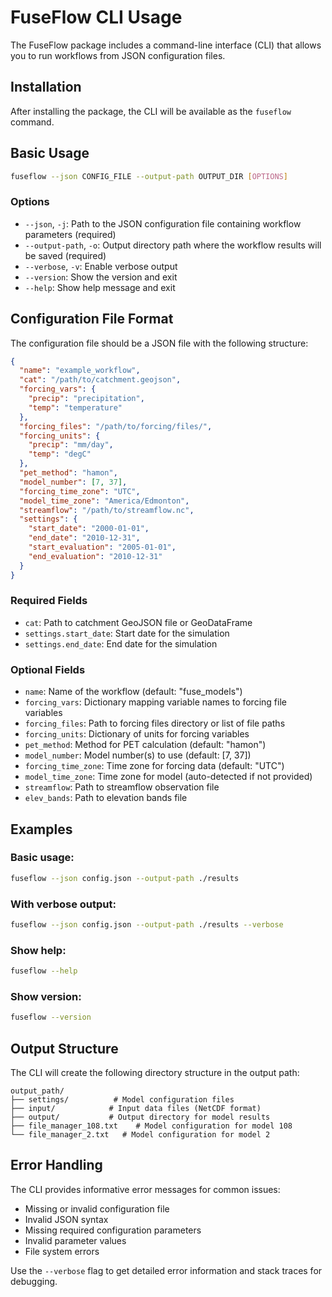 # FuseFlow CLI Usage

The FuseFlow package includes a command-line interface (CLI) that allows you to run workflows from JSON configuration files.

## Installation

After installing the package, the CLI will be available as the `fuseflow` command.

## Basic Usage

```bash
fuseflow --json CONFIG_FILE --output-path OUTPUT_DIR [OPTIONS]
```

### Options

- `--json`, `-j`: Path to the JSON configuration file containing workflow parameters (required)
- `--output-path`, `-o`: Output directory path where the workflow results will be saved (required)
- `--verbose`, `-v`: Enable verbose output
- `--version`: Show the version and exit
- `--help`: Show help message and exit

## Configuration File Format

The configuration file should be a JSON file with the following structure:

```json
{
  "name": "example_workflow",
  "cat": "/path/to/catchment.geojson",
  "forcing_vars": {
    "precip": "precipitation",
    "temp": "temperature"
  },
  "forcing_files": "/path/to/forcing/files/",
  "forcing_units": {
    "precip": "mm/day",
    "temp": "degC"
  },
  "pet_method": "hamon",
  "model_number": [7, 37],
  "forcing_time_zone": "UTC",
  "model_time_zone": "America/Edmonton",
  "streamflow": "/path/to/streamflow.nc",
  "settings": {
    "start_date": "2000-01-01",
    "end_date": "2010-12-31",
    "start_evaluation": "2005-01-01",
    "end_evaluation": "2010-12-31"
  }
}
```

### Required Fields

- `cat`: Path to catchment GeoJSON file or GeoDataFrame
- `settings.start_date`: Start date for the simulation
- `settings.end_date`: End date for the simulation

### Optional Fields

- `name`: Name of the workflow (default: "fuse_models")
- `forcing_vars`: Dictionary mapping variable names to forcing file variables
- `forcing_files`: Path to forcing files directory or list of file paths
- `forcing_units`: Dictionary of units for forcing variables
- `pet_method`: Method for PET calculation (default: "hamon")
- `model_number`: Model number(s) to use (default: [7, 37])
- `forcing_time_zone`: Time zone for forcing data (default: "UTC")
- `model_time_zone`: Time zone for model (auto-detected if not provided)
- `streamflow`: Path to streamflow observation file
- `elev_bands`: Path to elevation bands file

## Examples

### Basic usage:
```bash
fuseflow --json config.json --output-path ./results
```

### With verbose output:
```bash
fuseflow --json config.json --output-path ./results --verbose
```

### Show help:
```bash
fuseflow --help
```

### Show version:
```bash
fuseflow --version
```

## Output Structure

The CLI will create the following directory structure in the output path:

```
output_path/
├── settings/          # Model configuration files
├── input/            # Input data files (NetCDF format)
├── output/           # Output directory for model results
├── file_manager_108.txt    # Model configuration for model 108
└── file_manager_2.txt   # Model configuration for model 2
```

## Error Handling

The CLI provides informative error messages for common issues:

- Missing or invalid configuration file
- Invalid JSON syntax
- Missing required configuration parameters
- Invalid parameter values
- File system errors

Use the `--verbose` flag to get detailed error information and stack traces for debugging.
